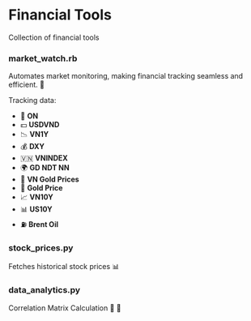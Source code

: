 # Financial Tools

Collection of financial tools

### market_watch.rb

Automates market monitoring, making financial tracking seamless and efficient. 🚀

Tracking data:

- 📰 **ON**
- 💵 **USDVND**
- 📉 **VN1Y**
- 💰 **DXY**
- 🇻🇳 **VNINDEX**
- 🌍 **GD NDT NN**
- 🏅 **VN Gold Prices**
- 🥇 **Gold Price**
- 📈 **VN10Y**
- 📊 **US10Y**
- ⛽ **Brent Oil**

### stock_prices.py

Fetches historical stock prices 📊

### data_analytics.py

Correlation Matrix Calculation 🔢 🔗
